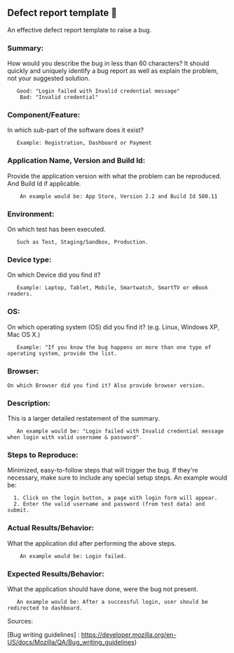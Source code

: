 ## Defect report template :bug:
An effective defect report template to raise a bug.

### Summary:
How would you describe the bug in less than 60 characters? It should quickly and uniquely identify a bug report as well as explain the problem, not your suggested solution.

       Good: "Login failed with Invalid credential message"
        Bad: "Invalid credential"

### Component/Feature:
In which sub-part of the software does it exist?

       Example: Registration, Dashboard or Payment


### Application Name, Version and Build Id:
Provide the application version with what the problem can be reproduced. And Build Id if applicable.

        An example would be: App Store, Version 2.2 and Build Id 580.11

### Environment:
On which test has been executed.

       Such as Test, Staging/Sandbox, Production.

### Device type:
 On which Device did you find it?

       Example: Laptop, Tablet, Mobile, Smartwatch, SmartTV or eBook readers.

### OS:
On which operating system (OS) did you find it? (e.g. Linux, Windows XP, Mac OS X.)

       Example: "If you know the bug happens on more than one type of operating system, provide the list.

### Browser:
    On which Browser did you find it? Also provide browser version.

### Description:

This is a larger detailed restatement of the summary.

       An example would be: "Login failed with Invalid credential message when login with valid username & password".


### Steps to Reproduce:
Minimized, easy-to-follow steps that will trigger the bug. If they're necessary, make sure to include any special setup steps. An example would be:

      1. Click on the login button, a page with login form will appear.
      2. Enter the valid username and password (from test data) and submit.

### Actual Results/Behavior:
What the application did after performing the above steps.

        An example would be: Login failed.

### Expected Results/Behavior:
What the application should have done, were the bug not present.

       An example would be: After a successful login, user should be redirected to dashboard.

Sources:

[Bug writing guidelines] : https://developer.mozilla.org/en-US/docs/Mozilla/QA/Bug_writing_guidelines)
